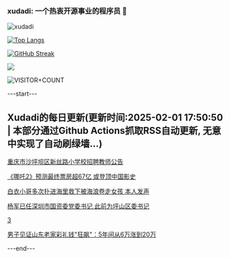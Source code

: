 ### xudadi: 一个热衷开源事业的程序员 👋

![xudadi](https://github-readme-stats-git-masterorgs-github-readme-stats-team.vercel.app/api?username=xudadi)

[![Top Langs](https://github-readme-stats.vercel.app/api/top-langs/?username=xudadi)](https://github.com/anuraghazra/github-readme-stats)

[![GitHub Streak](https://streak-stats.demolab.com?user=xudadi&locale=zh_Hans)](https://git.io/streak-stats)

![](https://raw.githubusercontent.com/xudadi/xudadi/main/assets/github-contribution-grid-snake.svg)

![VISITOR+COUNT](https://komarev.com/ghpvc/?username=xudadi&label=VISITOR+COUNT)


---start---

## Xudadi的每日更新(更新时间:2025-02-01 17:50:50 | 本部分通过Github Actions抓取RSS自动更新, 无意中实现了自动刷绿墙...)

[重庆市沙坪坝区新丝路小学校招聘教师公告](https://www.gongkaoleida.com/article/2277560)

[《哪吒2》预测最终票房超67亿 或登顶中国影史](https://m.163.com/news/article/JNA8VFH70519D3V1.html)

[白衣小哥多次扑进海里救下被海浪卷走女孩 本人发声](https://m.163.com/news/article/JN8E5VB305129QAF.html)

[杨军已任深圳市国资委党委书记 此前为坪山区委书记](https://m.163.com/news/article/JNAAU2A30514R9P4.html)

[3](https://m.163.com/touch/news/sub/domestic)

[男子见证山东老家彩礼钱"狂飙"：5年间从6万涨到20万](https://m.163.com/news/article/JNAA8SQJ0514D9AO.html)

---end---
